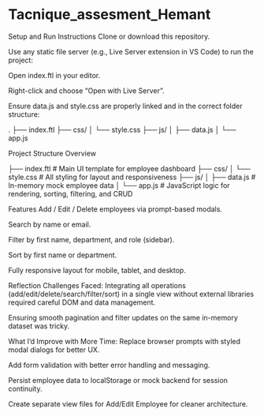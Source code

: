 # Tacnique_assesment_Hemant
Setup and Run Instructions
Clone or download this repository.

Use any static file server (e.g., Live Server extension in VS Code) to run the project:

Open index.ftl in your editor.

Right-click and choose “Open with Live Server”.

Ensure data.js and style.css are properly linked and in the correct folder structure:

.
├── index.ftl
├── css/
│   └── style.css
├── js/
│   ├── data.js
│   └── app.js


 Project Structure Overview

 ├── index.ftl          # Main UI template for employee dashboard
├── css/
│   └── style.css      # All styling for layout and responsiveness
├── js/
│   ├── data.js        # In-memory mock employee data
│   └── app.js         # JavaScript logic for rendering, sorting, filtering, and CRUD


 Features
Add / Edit / Delete employees via prompt-based modals.

Search by name or email.

Filter by first name, department, and role (sidebar).

Sort by first name or department.

Fully responsive layout for mobile, tablet, and desktop.


Reflection
Challenges Faced:
Integrating all operations (add/edit/delete/search/filter/sort) in a single view without external libraries required careful DOM and data management.

Ensuring smooth pagination and filter updates on the same in-memory dataset was tricky.

What I’d Improve with More Time:
Replace browser prompts with styled modal dialogs for better UX.

Add form validation with better error handling and messaging.

Persist employee data to localStorage or mock backend for session continuity.

Create separate view files for Add/Edit Employee for cleaner architecture.
